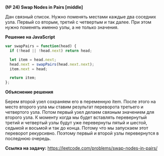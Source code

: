 **(№ 24) Swap Nodes in Pairs [middle]**

Дан связный список. Нужно поменять местами каждые два соседних узла. Первый со вторым, третий с четвертым и так далее. При этом нужно поменять именно узлы, а не только значения.

**Решение на JavaScript**

```javascript
var swapPairs = function(head) {
  if (!head || !head.next) return head;

  let item = head.next;
  head.next = swapPairs(head.next.next);
  item.next = head;

  return item;
};
```

**Объяснение решения**

Берем второй узел сохраняем его в переменную item. После этого на место второго узла мы ставим результат переворота третьего и четвертого узла. Потом первый узел делаем связным значением для второго узла. К моменту когда мы будет вставлять перевернутый третий и четвертый узлы будут уже перевернуты пятый и шестой, седьмой и восьмой и так до конца. Потому что мы запускаем этот переворот рекурсивно. Поэтому первый и второй узлы перевернутся в последнюю очередь.

**Ссылка на задачу:** https://leetcode.com/problems/swap-nodes-in-pairs/